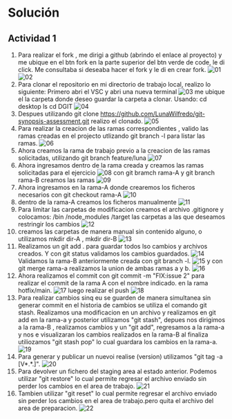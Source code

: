 # Solución

## Actividad 1

1. Para realizar el fork , me dirigi a github (abrindo el enlace al proyecto) y 
    me ubique en el btn fork en la parte superior del btn verde de code, le di click.
    Me consultaba si     deseaba hacer el fork y le di en crear fork.
    ![01](images/01.png)
    ![02](images/02.png)
2. Para clonar el repositorio en mi directorio de trabajo local, realizo lo siguiente:
    Primero abri el VSC y abri una nueva terminal
    ![03](images/03.png)
    me ubique el la carpeta donde deseo
    guardar la carpeta a clonar.
    Usando: 
        cd desktop
        ls
        cd DGIT 
        ![04](images/04.png)
3. Despues utilizando git clone https://github.com/LunaWilfredo/git-synopsis-assessment.git 
    realizo el clonado.
    ![05](images/05.png)
4. Para realizar la creacion de las ramas correspondientes , valido las ramas creadas en el projecto
    utlizando git branch -l para listar las ramas.
    ![06](images/06.png)
5. Ahora creamos la rama de trabajo previo a la creacion de las ramas solicitadas,
    utilizando git branch feature/luna
    ![07](images/07.png)
6. Ahora ingresamos dentro de la rama creada y creamos las ramas solicitadas para el ejercicio
    ![08](images/08.png)
    con git bramch rama-A y git branch rama-B creamos las ramas
    ![09](images/09.png)
7. Ahora ingresamos en la rama-A donde crearemos los ficheros necesarios
    con git checkout rama-A
    ![10](images/10.png)
8. dentro de la rama-A creamos los ficheros manualmente
    ![11](images/11.png)
9. Para limitar las carpetas de modificacion creamos el archivo .gitignore y colocamos: 
    /bin
    /node_modules
    /target
las carpetas a las que deseamos restringir los cambios
![12](images/12.png)
10. creamos las carpetas de manera manual sin contenido alguno, o utilizamos mkdir dir-A , mkdir dir-B
![13](images/13.png)
11. Realizamos un git add . para guardar todos lso cambios y archivos creados. Y con git status validamos los cambios guardados.
![14](images/14.png)
Validamos la rama-B anteriormente creada con git branch -l.
![15](images/15.png)
y con git merge rama-a realizamos la union de ambas ramas a y b.
![16](images/16.png)
12. Ahora realizamos el commit con git commit -m "FIX:issue 2" para realizar el commit de la rama A con el nombre indicado. en la rama hotfix/main.
![17](images/17.png)
luego realizar el push
![18](images/18.png)
13. Para realizar cambios sinq eu se guarden de manera simultanea sin generar commit en el historia de cambios se utiliza el comando git stash.
 Realizamos una modificacion en un archivo y realizamos en git add en la rama-a y posterior utilizamos "git stash", depues nos dirigimos a la rama-B , realizamos cambios y un "git add", regresamos a la rama-a y nos e visualizaran los cambios realizados en la rama-B al finaliza utiliozamos "git stash pop"
lo cual guardara los cambios en la rama-a.
![19](images/19.png)
14. Para generar y publicar un nuevoi realise (version) utilizamos "git tag -a [V*.*.]".
![20](images/20.png)
15. Para devolver un fichero del staging area al estado anterior. Podemos utilizar "git restore" lo cual permite regresar el archivo enviado sin perder los cambios en el area de trabajo.
![21](images/21.png)
16. Tambien utilizar "git reset" lo cual permite regresar el archivo enviado sin perder los cambios en el area de trabajo.pero quita el archivo del area de preparacion.
![22](images/22.png)





